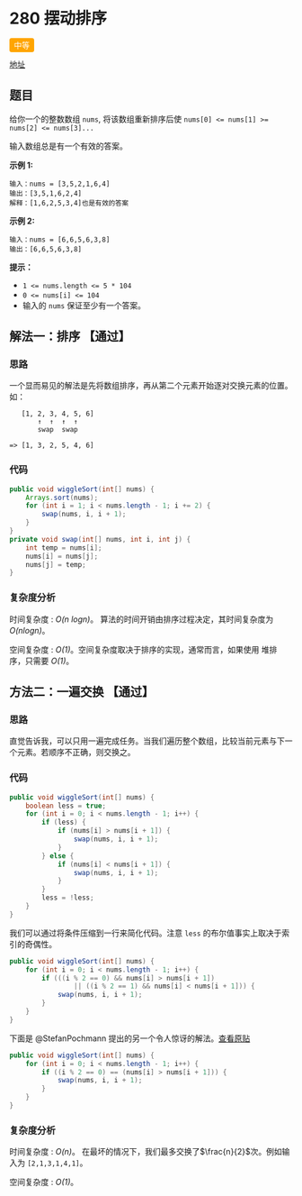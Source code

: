 # 280 摆动排序

<span style="background-color: #ffa500; color: #fff; padding: 4px 8px; border-radius: 4px;">中等</span>



[地址](https://leetcode.cn/problems/wiggle-sort/description/)

## 题目

给你一个的整数数组 `nums`, 将该数组重新排序后使 `nums[0] <= nums[1] >= nums[2] <= nums[3]...` 

输入数组总是有一个有效的答案。

 

**示例 1:**

```
输入：nums = [3,5,2,1,6,4]
输出：[3,5,1,6,2,4]
解释：[1,6,2,5,3,4]也是有效的答案
```

**示例 2:**

```
输入：nums = [6,6,5,6,3,8]
输出：[6,6,5,6,3,8]
```

 

**提示：**

- `1 <= nums.length <= 5 * 104`
- `0 <= nums[i] <= 104`
- 输入的 `nums` 保证至少有一个答案。

## 解法一：排序 【通过】

### 思路
一个显而易见的解法是先将数组排序，再从第二个元素开始逐对交换元素的位置。如：

```
   [1, 2, 3, 4, 5, 6]
       ↑  ↑  ↑  ↑
       swap  swap

=> [1, 3, 2, 5, 4, 6]
```

### 代码

```Java
public void wiggleSort(int[] nums) {
    Arrays.sort(nums);
    for (int i = 1; i < nums.length - 1; i += 2) {
        swap(nums, i, i + 1);
    }
}
private void swap(int[] nums, int i, int j) {
    int temp = nums[i];
    nums[i] = nums[j];
    nums[j] = temp;
}
```

### 复杂度分析

时间复杂度 : *O(n log⁡n)*。 算法的时间开销由排序过程决定，其时间复杂度为 *O(nlog⁡n)*。

空间复杂度 : *O(1)*。空间复杂度取决于排序的实现，通常而言，如果使用 堆排序，只需要 *O(1)*。



## 方法二：一遍交换 【通过】

### 思路

直觉告诉我，可以只用一遍完成任务。当我们遍历整个数组，比较当前元素与下一个元素。若顺序不正确，则交换之。

### 代码

```Java
public void wiggleSort(int[] nums) {
    boolean less = true;
    for (int i = 0; i < nums.length - 1; i++) {
        if (less) {
            if (nums[i] > nums[i + 1]) {
                swap(nums, i, i + 1);
            }
        } else {
            if (nums[i] < nums[i + 1]) {
                swap(nums, i, i + 1);
            }
        }
        less = !less;
    }
}
```

我们可以通过将条件压缩到一行来简化代码。注意 `less` 的布尔值事实上取决于索引的奇偶性。

```Java
public void wiggleSort(int[] nums) {
    for (int i = 0; i < nums.length - 1; i++) {
        if (((i % 2 == 0) && nums[i] > nums[i + 1])
                || ((i % 2 == 1) && nums[i] < nums[i + 1])) {
            swap(nums, i, i + 1);
        }
    }
}
```

下面是 @StefanPochmann 提出的另一个令人惊讶的解法。[查看原贴](https://leetcode.com/discuss/57113/java-o-n-solution?show=57192#a57192)

```Java
public void wiggleSort(int[] nums) {
    for (int i = 0; i < nums.length - 1; i++) {
        if ((i % 2 == 0) == (nums[i] > nums[i + 1])) {
            swap(nums, i, i + 1);
        }
    }
}
```

### 复杂度分析

时间复杂度 : *O(n)*。 在最坏的情况下，我们最多交换了$\frac{n}{2}$次。例如输入为 `[2,1,3,1,4,1]`。

空间复杂度 : *O(1)*。
